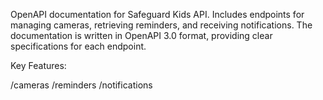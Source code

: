 OpenAPI documentation for Safeguard Kids API. Includes endpoints for managing cameras, retrieving reminders, and receiving notifications. The documentation is written in OpenAPI 3.0 format, providing clear specifications for each endpoint.

Key Features:

/cameras
/reminders
/notifications
